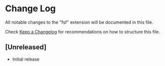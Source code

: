 # Change Log

All notable changes to the "fsf" extension will be documented in this file.

Check [Keep a Changelog](http://keepachangelog.com/) for recommendations on how to structure this file.

## [Unreleased]

- Initial release